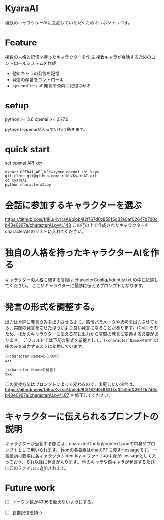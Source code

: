 # KyaraAI
複数のキャラクターAIに会話していただくためのリポジトリです。


# Feature
複数の人格と記憶を持ったキャラクターを作成
複数キャラが会話するためのコントロールシステムを作成
- 他のキャラの発言を記憶
- 発言の順番をコントロール
- systemロールの発言を全員に記憶させる

# setup
python >= 3.6
openai >= 0.27.0

pythonとopenaiが入っていれば動きます。

# quick start
set openai API key
```
export OPENAI_API_KEY=<your openai api key>
git clone git@github.com:friku/KyaraAI.git
cd KyaraAI
python characterAI.py
```

# 会話に参加するキャラクターを選ぶ
https://github.com/friku/KyaraAI/blob/82f167d0a858f5c32e0af02647b7d0cb43e0997a/characterAI.py#L148
この行の上で作成されたキャラクターをcharacterAIsのリストに入れてください。


# 独自の人格を持ったキャラクターAIを作る
キャラクターの人格に関する情報は
characterConfig/<character name>/identity.txt
の中に記述してください。
ここがキャラクターに最初に伝えるプロンプトとなります。

# 発言の形式を調整する。
出力は単純に発言のみを出力させるより、感情パラメータや思考を出力させてから、実際の発言をさせたほうがより良い発言になることがあります。(CoT)
そのため、ほかのキャラクターに伝える前に出力から実際の発言に変換する必要があります。
デフォルトでは下記の形式を前提として、`[<character Name>の発言]`の後のみを出力するように変換しています。
```
[<character Name>の心の声]
xxx

[<character Name>の発言]
xxx
```
この変換方法はプロンプトによって変わるので、変更したい場合は、
https://github.com/friku/KyaraAI/blob/82f167d0a858f5c32e0af02647b7d0cb43e0997a/characterAI.py#L87
を修正してください。


# キャラクターに伝えられるプロンプトの説明
キャラクターが返答する際には、characterConfig/<character name>/context.jsonの中身がプロンプトとして用いられます。
jsonの各要素はchatGPTに渡すmessageです。
一番最初の要素に各キャラクタのidentitiy.txtファイルの中身がmessageとして入っており、それ以降に発言が入ります。
他のキャラや自キャラが発言するたびにこのファイルに追加されます。


# Future work
- [ ] トークン数が4096を超えないようにする。
- [ ] 長期記憶を持つ



